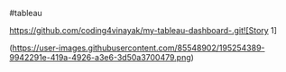 #tableau

https://github.com/coding4vinayak/my-tableau-dashboard-.git![Story 1]


(https://user-images.githubusercontent.com/85548902/195254389-9942291e-419a-4926-a3e6-3d50a3700479.png)
